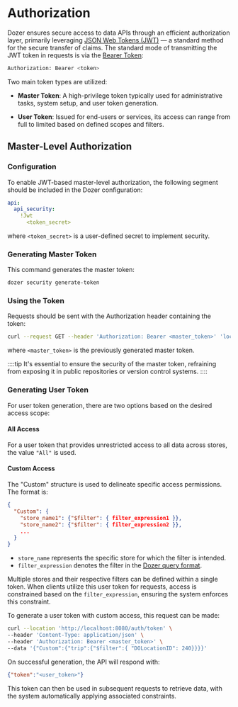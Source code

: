 # Authorization
Dozer ensures secure access to data APIs through an efficient authorization layer, primarily leveraging [JSON Web Tokens (JWT)](https://jwt.io/introduction) — a standard method for the secure transfer of claims. The standard mode of transmitting the JWT token in requests is via the [Bearer Token](https://swagger.io/docs/specification/authentication/bearer-authentication/):

```bash
Authorization: Bearer <token>
```

Two main token types are utilized:

- **Master Token**: A high-privilege token typically used for administrative tasks, system setup, and user token generation.
  
- **User Token**: Issued for end-users or services, its access can range from full to limited based on defined scopes and filters.

## Master-Level Authorization

### Configuration
To enable JWT-based master-level authorization, the following segment should be included in the Dozer configuration:

```yaml
api:
  api_security:
    !Jwt
      <token_secret>
```
where `<token_secret>` is a user-defined secret to implement security.

### Generating Master Token
This command generates the master token:

```bash
dozer security generate-token
```

### Using the Token
Requests should be sent with the Authorization header containing the token:

```bash
curl --request GET --header 'Authorization: Bearer <master_token>' 'localhost:8080/trips'
```
where `<master_token>` is the previously generated master token.

::::tip
It's essential to ensure the security of the master token, refraining from exposing it in public repositories or version control systems.
::::

### Generating User Token

For user token generation, there are two options based on the desired access scope:

#### All Access
For a user token that provides unrestricted access to all data across stores, the value `"All"` is used.

#### Custom Access
The "Custom" structure is used to delineate specific access permissions. The format is:

```json
{
  "Custom": {
    "store_name1": {"$filter": { filter_expression1 }},
    "store_name2": {"$filter": { filter_expression2 }},
    ...
  }
}
```

- `store_name` represents the specific store for which the filter is intended.
- `filter_expression` denotes the filter in the [Dozer query format](query-format).

Multiple stores and their respective filters can be defined within a single token. When clients utilize this user token for requests, access is constrained based on the `filter_expression`, ensuring the system enforces this constraint.

To generate a user token with custom access, this request can be made:

```bash
curl --location 'http://localhost:8080/auth/token' \
--header 'Content-Type: application/json' \
--header 'Authorization: Bearer <master_token>' \
--data '{"Custom":{"trip":{"$filter":{ "DOLocationID": 240}}}}'
```

On successful generation, the API will respond with:

```json
{"token":"<user_token>"}
```

This token can then be used in subsequent requests to retrieve data, with the system automatically applying associated constraints.